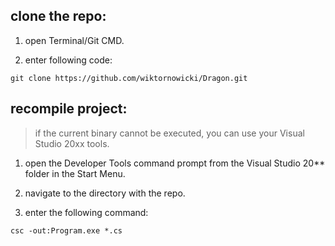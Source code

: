 ## clone the repo:

1. open Terminal/Git CMD.

2. enter following code:

```shell
git clone https://github.com/wiktornowicki/Dragon.git
```

## recompile project:

> if the current binary cannot be executed, you can use your Visual Studio 20xx tools.

1. open the Developer Tools command prompt from the Visual Studio 20** folder in the Start Menu.

2. navigate to the directory with the repo.

3. enter the following command:

```batch
csc -out:Program.exe *.cs
```

